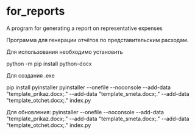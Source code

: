 # for_reports
A program for generating a report on representative expenses

Программа для генерации отчётов по представительским расходам.

Для использования необходимо установить 

python -m pip install python-docx

Для создания .exe

pip install pyinstaller
pyinstaller --onefile --noconsole --add-data "template_prikaz.docx;." --add-data "template_smeta.docx;." --add-data "template_otchet.docx;." index.py


Для обновления:
pyinstaller --onefile --noconsole --add-data "template_prikaz.docx;." --add-data "template_smeta.docx;." --add-data "template_otchet.docx;." index.py
